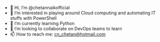 - 👋 Hi, I’m @chetannaikofficial
- 👀 I’m interested in playing around Cloud computing and automating IT stuffs with PowerShell
- 🌱 I’m currently learning Python
- 💞️ I’m looking to collaborate on DevOps teams to learn
- 📫 How to reach me: cn_chetan@hotmail.com

<!---
chetannaikofficial/chetannaikofficial is a ✨ special ✨ repository because its `README.md` (this file) appears on your GitHub profile.
You can click the Preview link to take a look at your changes.
--->
